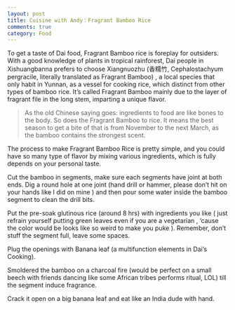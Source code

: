 ```yaml
---
layout: post
title: Cuisine with Andy：Fragrant Bamboo Rice
comments: true
category: Food
---
```


To get a taste of Dai food, Fragrant Bamboo rice is foreplay for outsiders.  With a good knowledge of plants in tropical rainforest, Dai people in Xishuangbanna prefers to choose Xiangnuozhu (香糯竹, Cephalostachyum pergracile, literally translated as Fragrant Bamboo) , a local species that only habit in Yunnan, as a vessel for cooking rice, which distinct from other types of bamboo rice. It’s called Fragrant Bamboo mainly due to the layer of fragrant file in the long stem, imparting a unique flavor. 

>As the old Chinese saying goes: ingredients to food are like bones to the body. 
So does the Fragrant Bamboo to rice. It means the best season to get a bite of that is from November to the next March, as the bamboo contains the strongest scent.

The process to make Fragrant Bamboo Rice is pretty simple, and you could have so many type of flavor by mixing various ingredients, which is fully depends on your personal taste. 

Cut the bamboo in segments, make sure each segments have joint at both ends. Dig a round hole at one joint (hand drill or hammer, please don’t hit on your hands like I did on mine ) and then pour some water inside the bamboo segment to clean the drill bits.

Put the pre-soak glutinous rice (around 8 hrs) with ingredients you like ( just refrain yourself putting green leaves even if you are a vegetarian , ‘cause the color would be looks like so weird to make you puke ). Remember, don’t stuff the segment full, leave some spaces.

Plug the openings with Banana leaf (a multifunction elements in Dai’s Cooking).

Smoldered the bamboo on a charcoal fire (would be perfect on a small beech with friends dancing like some African tribes performs ritual, LOL) till the segment induce fragrance.

Crack it open on a big banana leaf and eat like an India dude with hand. 
